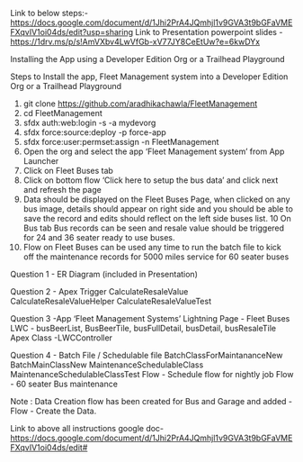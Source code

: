 
Link to below steps:- https://docs.google.com/document/d/1Jhi2PrA4JQmhjl1v9GVA3t9bGFaVMEFXqvIV1oi04ds/edit?usp=sharing
Link to Presentation powerpoint slides -  https://1drv.ms/p/s!AmVXbv4LwVfGb-xV77JY8CeEtUw?e=6kwDYx

Installing the App using a Developer Edition Org or a Trailhead Playground

Steps to Install the  app, Fleet Management system into a Developer Edition Org or a Trailhead Playground
1) git clone https://github.com/aradhikachawla/FleetManagement
2) cd FleetManagement
3) sfdx auth:web:login -s -a mydevorg
4) sfdx force:source:deploy -p force-app
5) sfdx force:user:permset:assign -n FleetManagement
6) Open the org and select the app  ‘Fleet Management system’  from App Launcher
7) Click on Fleet Buses tab
8) Click on bottom flow  ‘Click here to setup the bus data’ and click next and refresh the page
9) Data should be displayed on the Fleet Buses Page, when clicked on any bus image, details should appear on right side and you should be able to save the record and edits should reflect on the left side  buses list.
10 On Bus tab Bus records can be seen and resale value should be triggered for 24 and 36 seater ready to use buses.
11) Flow on Fleet Buses  can be used any time to run the batch file to kick off the maintenance records for 5000 miles service for 60 seater buses


Question 1 - ER Diagram (included in Presentation)

Question 2 - Apex Trigger 
CalculateResaleValue
CalculateResaleValueHelper
CalculateResaleValueTest

Question 3 -App ‘Fleet Management Systems’ 
Lightning Page - Fleet Buses
LWC - busBeerList, BusBeerTile, busFullDetail, busDetail, busResaleTile
Apex Class -LWCController

Question 4 - Batch File / Schedulable file
BatchClassForMaintananceNew
BatchMainClassNew
MaintenanceSchedulableClass
MaintenanceSchedulableClassTest
Flow - Schedule flow for nightly job
Flow - 60 seater Bus maintenance

Note : Data Creation flow has been created for Bus and Garage and added - Flow - Create the Data.

 
Link to above all instructions google doc- https://docs.google.com/document/d/1Jhi2PrA4JQmhjl1v9GVA3t9bGFaVMEFXqvIV1oi04ds/edit#
 










